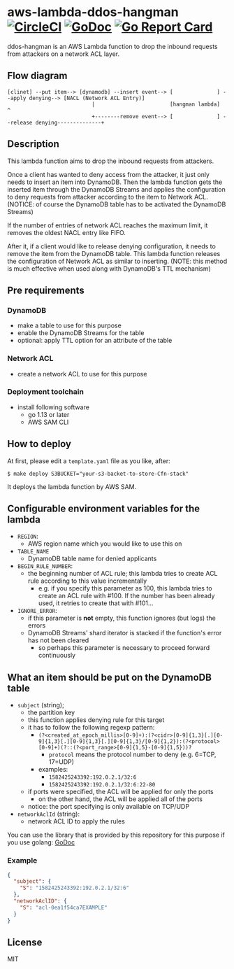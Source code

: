 # aws-lambda-ddos-hangman [![CircleCI](https://circleci.com/gh/moznion/aws-lambda-ddos-hangman.svg?style=svg)](https://circleci.com/gh/moznion/aws-lambda-ddos-hangman) [![GoDoc](https://godoc.org/github.com/moznion/aws-lambda-ddos-hangman?status.svg)](https://godoc.org/github.com/moznion/aws-lambda-ddos-hangman) [![Go Report Card](https://goreportcard.com/badge/github.com/moznion/aws-lambda-ddos-hangman)](https://goreportcard.com/report/github.com/moznion/aws-lambda-ddos-hangman)

ddos-hangman is an AWS Lambda function to drop the inbound requests from attackers on a network ACL layer.

## Flow diagram

```
[clinet] --put item--> [dynamodb] --insert event--> [              ] --apply denying--> [NACL (Network ACL Entry)]
                           |                        [hangman lambda]                                ^
                           +--------remove event--> [              ] --release denying--------------+
```

## Description

This lambda function aims to drop the inbound requests from attackers.

Once a client has wanted to deny access from the attacker, it just only needs to insert an item into DynamoDB.
Then the lambda function gets the inserted item through the DynamoDB Streams and applies the configuration
to deny requests from attacker according to the item to Network ACL.
(NOTICE: of course the DynamoDB table has to be activated the DynamoDB Streams)

If the number of entries of network ACL reaches the maximum limit, it removes the oldest NACL entry like FIFO.

After it, if a client would like to release denying configuration, it needs to remove the item from the DynamoDB table.
This lambda function releases the configuration of Network ACL as similar to inserting.
(NOTE: this method is much effective when used along with DynamoDB's TTL mechanism)

## Pre requirements

### DynamoDB

- make a table to use for this purpose
- enable the DynamoDB Streams for the table
- optional: apply TTL option for an attribute of the table

### Network ACL

- create a network ACL to use for this purpose

### Deployment toolchain

- install following software
  - go 1.13 or later
  - AWS SAM CLI

## How to deploy

At first, please edit a `template.yaml` file as you like, after:

```
$ make deploy S3BUCKET="your-s3-backet-to-store-Cfn-stack"
```

It deploys the lambda function by AWS SAM.

## Configurable environment variables for the lambda

- `REGION`:
  - AWS region name which you would like to use this on
- `TABLE_NAME`
  - DynamoDB table name for denied applicants
- `BEGIN_RULE_NUMBER`:
  - the beginning number of ACL rule; this lambda tries to create ACL rule according to this value incrementally
    - e.g. if you specify this parameter as 100, this lambda tries to create an ACL rule with #100. If the number has been already used, it retries to create that with #101...
- `IGNORE_ERROR`:
  - if this parameter is __not__ empty, this function ignores (but logs) the errors
  - DynamoDB Streams' shard iterator is stacked if the function's error has not been cleared
    - so perhaps this parameter is necessary to proceed forward continuously

## What an item should be put on the DynamoDB table

- `subject` (string);
  - the partition key
  - this function applies denying rule for this target
  - it has to follow the following regexp pattern:
    - `(?<created_at_epoch_millis>[0-9]+):(?<cidr>[0-9]{1,3}[.][0-9]{1,3}[.][0-9]{1,3}[.][0-9]{1,3}/[0-9]{1,2}):(?<protocol>[0-9]+)(?::(?<port_range>[0-9]{1,5}-[0-9]{1,5}))?`
      - `protocol` means the protocol number to deny (e.g. 6=TCP, 17=UDP)
    - examples:
      - `1582425243392:192.0.2.1/32:6`
      - `1582425243392:192.0.2.1/32:6:22-80`
  - if ports were specified, the ACL will be applied for only the ports
    - on the other hand, the ACL will be applied all of the ports
  - notice: the port specifying is only available on TCP/UDP
- `networkAclId` (string):
  - network ACL ID to apply the rules

You can use the library that is provided by this repository for this purpose if you use golang: [GoDoc](https://godoc.org/github.com/moznion/aws-lambda-ddos-hangman/execute/repo#DeniedApplicantRepo)

### Example

```json
{
  "subject": {
    "S": "1582425243392:192.0.2.1/32:6"
  },
  "networkAclID": {
    "S": "acl-0ea1f54ca7EXAMPLE"
  }
}
```

## License

MIT

